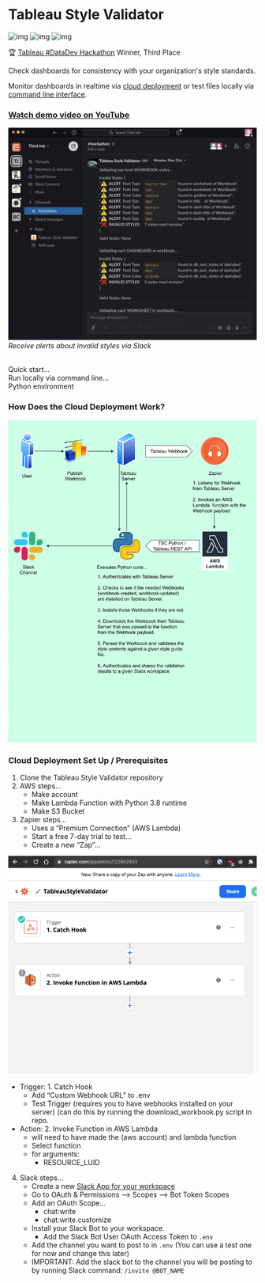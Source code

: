 # Tableau Style Validator
![img](https://img.shields.io/badge/Made%20with-Python-1f425f.svg) ![img](https://img.shields.io/badge/style-API-E97627?label=Tableau&logo=Tableau) ![img](https://img.shields.io/badge/style-API-4A154B?label=Slack&logo=Slack)

🏆 [Tableau #DataDev Hackathon](https://datadev-hackathon.devpost.com/project-gallery) Winner, Third Place

Check dashboards for consistency with your organization's style standards.

Monitor dashboards in realtime via [cloud deployment](lambda-code) or test files locally via [command line interface](validator_cli.py).

### [Watch demo video on YouTube](https://www.youtube.com/watch?v=4to2ln6pME8)

[![Tableau Style Validator Slack](documentation/images/slack_alert.png)](https://www.youtube.com/watch?v=4to2ln6pME8)
*Receive alerts about invalid styles via Slack*
<br><br>

Quick start...  
Run locally via command line...  
Python environment  

### How Does the Cloud Deployment Work?
![Tableau Style Validator Architecture](documentation/images/TableauStyleValidatorArchitecture.png)

### Cloud Deployment Set Up / Prerequisites
1. Clone the Tableau Style Validator repository
2. AWS steps…
    - Make account
    - Make Lambda Function with Python 3.8 runtime
    - Make S3 Bucket
3. Zapier steps…
    - Uses a “Premium Connection” (AWS Lambda)
    - Start a free 7-day trial to test…
    - Create a new “Zap”...

  ![Zapier Config](documentation/images/zapier_zap.png)

- Trigger: 1. Catch Hook
    - Add “Custom Webhook URL” to .env
    - Test Trigger (requires you to have webhooks installed on your server) (can do this by running the download_workbook.py script in repo.
- Action: 2. Invoke Function in AWS Lambda
    - will need to have made the (aws account) and lambda function
    - Select function
    - for arguments:
        - RESOURCE_LUID
    
4. Slack steps…
    - Create a new [Slack App for your workspace](https://api.slack.com/apps)
    - Go to OAuth & Permissions —> Scopes —> Bot Token Scopes
    - Add an OAuth Scope…
        - chat:write
        - chat:write.customize
    - Install your Slack Bot to your workspace.
        - Add the Slack Bot User OAuth Access Token to `.env`
    - Add the channel you want to post to in `.env` (You can use a test one for now and change this later)
    - IMPORTANT: Add the slack bot to the channel you will be posting to by running Slack command: `/invite @BOT_NAME`
